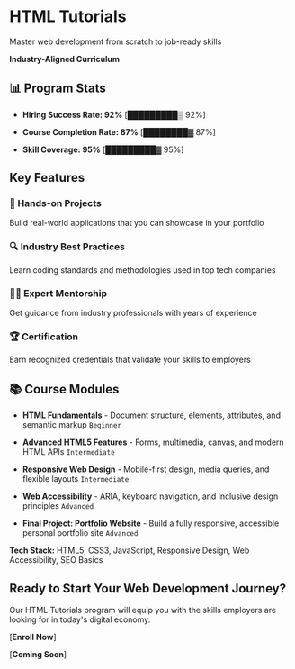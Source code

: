 # HTML Tutorials

Master web development from scratch to job-ready skills

**Industry-Aligned Curriculum**

## 📊 Program Stats

- **Hiring Success Rate: 92%** 
  [█████████▒ 92%]

- **Course Completion Rate: 87%**
  [████████▓ 87%]

- **Skill Coverage: 95%**
  [█████████▓ 95%]

## Key Features

### 📝 Hands-on Projects
Build real-world applications that you can showcase in your portfolio

### 🔍 Industry Best Practices
Learn coding standards and methodologies used in top tech companies

### 👨‍💻 Expert Mentorship
Get guidance from industry professionals with years of experience

### 🏆 Certification
Earn recognized credentials that validate your skills to employers

## 📚 Course Modules

- **HTML Fundamentals** - Document structure, elements, attributes, and semantic markup
  `Beginner`

- **Advanced HTML5 Features** - Forms, multimedia, canvas, and modern HTML APIs
  `Intermediate`

- **Responsive Web Design** - Mobile-first design, media queries, and flexible layouts
  `Intermediate`

- **Web Accessibility** - ARIA, keyboard navigation, and inclusive design principles
  `Advanced`

- **Final Project: Portfolio Website** - Build a fully responsive, accessible personal portfolio site
  `Advanced`

**Tech Stack:** HTML5, CSS3, JavaScript, Responsive Design, Web Accessibility, SEO Basics

## Ready to Start Your Web Development Journey?

Our HTML Tutorials program will equip you with the skills employers are looking for in today's digital economy.

[**Enroll Now**]

[**Coming Soon**]
